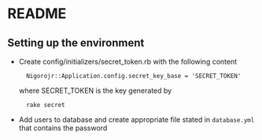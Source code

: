 # README

## Setting up the environment

* Create config/initializers/secret_token.rb with the following content

        Nigorojr::Application.config.secret_key_base = 'SECRET_TOKEN'

    where SECRET_TOKEN is the key generated by

        rake secret

* Add users to database and create appropriate file stated in `database.yml`
  that contains the password
